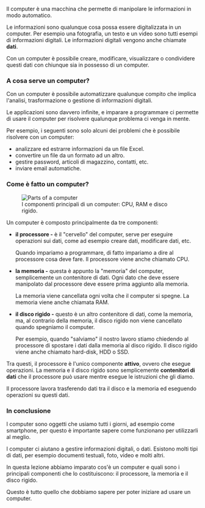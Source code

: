Il computer è una macchina che permette di manipolare le informazioni in modo automatico.

Le informazioni sono qualunque cosa possa essere digitalizzata in un computer. Per esempio una fotografia, un testo e un video sono tutti esempi di informazioni digitali. Le informazioni digitali vengono anche chiamate **dati**.

Con un computer è possibile creare, modificare, visualizzare o condividere questi dati con chiunque sia in possesso di un computer.

### A cosa serve un computer?

Con un computer è possibile automatizzare qualunque compito che implica l'analisi, trasformazione o gestione di informazioni digitali.

Le applicazioni sono davvero infinite, e imparare a programmare ci permette di usare il computer per risolvere qualunque problema ci venga in mente.

Per esempio, i seguenti sono solo alcuni dei problemi che è possibile risolvere con un computer:

- analizzare ed estrarre informazioni da un file Excel.
- convertire un file da un formato ad un altro.
- gestire password, articoli di magazzino, contatti, etc.
- inviare email automatiche.

### Come è fatto un computer?

<figure class="img-box">
  <img src="/pics/computer_parts.png" alt="Parts of a computer"/>
  <figcaption>I componenti principali di un computer: CPU, RAM e disco rigido.</figcaption>
</figure>

Un computer è composto principalmente da tre componenti:

- **il processore -** è il "cervello" del computer, serve per eseguire operazioni sui dati, come ad esempio creare dati, modificare dati, etc.

  Quando impariamo a programmare, di fatto impariamo a dire al processore cosa deve fare. Il processore viene anche chiamato CPU.

- **la memoria -** questa è appunto la "memoria" del computer, semplicemente un contenitore di dati. Ogni dato che deve essere manipolato dal processore deve essere prima aggiunto alla memoria.

  La memoria viene cancellata ogni volta che il computer si spegne. La memoria viene anche chiamata RAM.

- **il disco rigido -** questo è un altro contenitore di dati, come la memoria, ma, al contrario della memoria, il disco rigido non viene cancellato quando spegniamo il computer.

  Per esempio, quando "salviamo" il nostro lavoro stiamo chiedendo al processore di spostare i dati dalla memoria al disco rigido. Il disco rigido viene anche chiamato hard-disk, HDD o SSD.

Tra questi, il processore è l'unico componente **attivo**, ovvero che esegue operazioni. La memoria e il disco rigido sono semplicemente **contenitori di dati** che il processore può usare mentre esegue le istruzioni che gli diamo.

Il processore lavora trasferendo dati tra il disco e la memoria ed eseguendo operazioni su questi dati.

### In conclusione

I computer sono oggetti che usiamo tutti i giorni, ad esempio come smartphone, per questo è importante sapere come funzionano per utilizzarli al meglio.

I computer ci aiutano a gestire informazioni digitali, o dati. Esistono molti tipi di dati, per esempio documenti testuali, foto, video e molti altri.

In questa lezione abbiamo imparato cos'è un computer e quali sono i principali componenti che lo costituiscono: il processore, la memoria e il disco rigido.

Questo è tutto quello che dobbiamo sapere per poter iniziare ad usare un computer.
